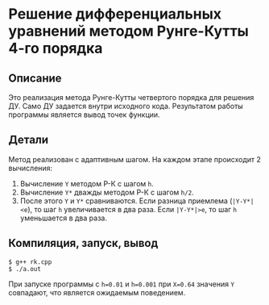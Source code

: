 # Решение дифференциальных уравнений методом Рунге-Кутты 4-го порядка

## Описание
Это реализация метода Рунге-Кутты четвертого порядка для решения ДУ. Само ДУ задается внутри исходного кода. Результатом работы программы является вывод точек функции.

## Детали
Метод реализован с адаптивным шагом. На каждом этапе происходит 2 вычисления:
1. Вычисление `Y` методом Р-К с шагом `h`.
2. Вычисление `Y*` дважды методом Р-К с шагом `h/2`.
3. После этого `Y` и `Y*` сравниваются. Если разница приемлема (`|Y-Y*|<e`), то шаг `h` увеличивается в два раза. Если `|Y-Y*|>e`, то шаг `h` уменьшается в два раза.

## Компиляция, запуск, вывод
```
$ g++ rk.cpp
$ ./a.out
```
При запуске программы с `h=0.01` и `h=0.001` при `X=0.64` значения `Y` совпадают, что является ожидаемым поведением.
